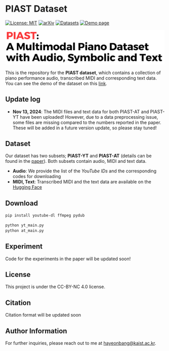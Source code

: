 # PIAST Dataset

[![License: MIT](https://img.shields.io/badge/License-MIT-red.svg)](https://opensource.org/licenses/MIT)
[![arXiv](https://img.shields.io/badge/arXiv-2411.02551-<COLOR>.svg)](https://arxiv.org/abs/2411.02551)
[![Datasets](https://img.shields.io/badge/%F0%9F%A4%97%20Hugging%20Face-Datasets-yellow)](https://huggingface.co/datasets/Hayeonbang/PIAST)
[![Demo page](https://img.shields.io/badge/Demo-page-hotpink)](https://hayeonbang.github.io/PIAST_dataset/)



![PIAST](./PIAST.png)

This is the repository for the **PIAST dataset**, which contains a collection of piano performance audio, transcribed MIDI and corresponding text data. You can see the demo of the dataset on this [link](https://hayeonbang.github.io/PIAST_dataset/).

## Update log
- **Nov 13, 2024**: The MIDI files and text data for both PIAST-AT and PIAST-YT have been uploaded! However, due to a data preprocessing issue, some files are missing compared to the numbers reported in the paper. These will be added in a future version update, so please stay tuned!


## Dataset
Our dataset has two subsets; **PIAST-YT** and **PIAST-AT** (details can be found in the [paper](https://arxiv.org/abs/2411.02551)). Both subsets contain audio, MIDI and text data. 
- **Audio**: We provide the list of the *YouTube IDs* and the corresponding codes for downloading
- **MIDI, Text**: Transcribed MIDI and the text data are available on the [Hugging Face](https://huggingface.co/datasets/Hayeonbang/PIAST)

## Download
```bash
pip install youtube-dl ffmpeg pydub
```

```python
python yt_main.py
python at_main.py
```

## Experiment
Code for the experiments in the paper will be updated soon! 

## License
This project is under the CC-BY-NC 4.0 license.

## Citation
Citation format will be updated soon

## Author Information
For further inquiries, please reach out to me at hayeonbang@kaist.ac.kr.